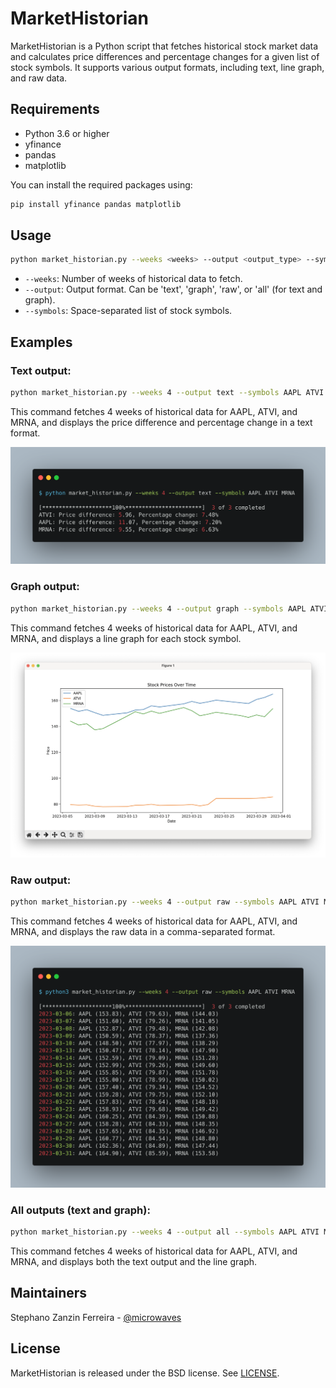 # MarketHistorian

MarketHistorian is a Python script that fetches historical stock market data and calculates price differences and percentage changes for
a given list of stock symbols. It supports various output formats, including text, line graph, and raw data.

## Requirements

- Python 3.6 or higher
- yfinance
- pandas
- matplotlib

You can install the required packages using:

```bash
pip install yfinance pandas matplotlib
```

## Usage

```bash
python market_historian.py --weeks <weeks> --output <output_type> --symbols <symbol1> <symbol2> ... <symbolN>
```

- `--weeks`: Number of weeks of historical data to fetch.
- `--output`: Output format. Can be 'text', 'graph', 'raw', or 'all' (for text and graph).
- `--symbols`: Space-separated list of stock symbols.

## Examples

### Text output:

```bash
python market_historian.py --weeks 4 --output text --symbols AAPL ATVI MRNA
```

This command fetches 4 weeks of historical data for AAPL, ATVI, and MRNA, and displays the price difference and percentage change in a text format.

![Text](assets/market-historian-text.png?raw=true "Text")

### Graph output:

```bash
python market_historian.py --weeks 4 --output graph --symbols AAPL ATVI MRNA
```

This command fetches 4 weeks of historical data for AAPL, ATVI, and MRNA, and displays a line graph for each stock symbol.

![Graph](assets/market-historian-graph.png?raw=true "Graph")

### Raw output:

```bash
python market_historian.py --weeks 4 --output raw --symbols AAPL ATVI MRNA
```

This command fetches 4 weeks of historical data for AAPL, ATVI, and MRNA, and displays the raw data in a comma-separated format.

![Raw](assets/market-historian-raw.png?raw=true "Raw")

### All outputs (text and graph):

```bash
python market_historian.py --weeks 4 --output all --symbols AAPL ATVI MRNA
```

This command fetches 4 weeks of historical data for AAPL, ATVI, and MRNA, and displays both the text output and the line graph.

## Maintainers

Stephano Zanzin Ferreira - [@microwaves](https://github.com/microwaves)

## License

MarketHistorian is released under the BSD license. See [LICENSE](https://github.com/microwaves/MarketHistorian/blob/main/LICENSE).